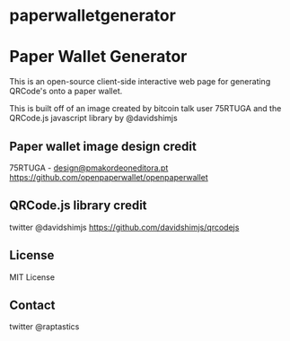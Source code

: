 paperwalletgenerator
====================

# Paper Wallet Generator
This is an open-source client-side interactive web page for generating QRCode's onto a paper wallet.

This is built off of an image created by bitcoin talk user 75RTUGA and the QRCode.js javascript library by @davidshimjs

## Paper wallet image design credit
75RTUGA - design@pmakordeoneditora.pt
https://github.com/openpaperwallet/openpaperwallet

## QRCode.js library credit
twitter @davidshimjs
https://github.com/davidshimjs/qrcodejs

## License
MIT License

## Contact
twitter @raptastics
